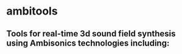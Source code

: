 # ambitools
Tools for real-time 3d sound field synthesis using Ambisonics technologies including:
-
